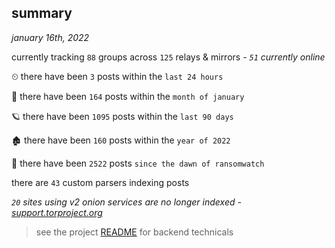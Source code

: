 
## summary
_january 16th, 2022_

currently tracking `88` groups across `125` relays & mirrors - _`51` currently online_

⏲ there have been `3` posts within the `last 24 hours`

🦈 there have been `164` posts within the `month of january`

🪐 there have been `1095` posts within the `last 90 days`

🏚 there have been `160` posts within the `year of 2022`

🦕 there have been `2522` posts `since the dawn of ransomwatch`

there are `43` custom parsers indexing posts

_`20` sites using v2 onion services are no longer indexed - [support.torproject.org](https://support.torproject.org/onionservices/v2-deprecation/)_

> see the project [README](https://github.com/thetanz/ransomwatch#ransomwatch--) for backend technicals
